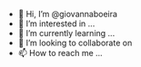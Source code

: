 - 👋 Hi, I’m @giovannaboeira
- 👀 I’m interested in ...
- 🌱 I’m currently learning ...
- 💞️ I’m looking to collaborate on 
- 📫 How to reach me ...

<!---
giovannaboeira/giovannaboeira is a ✨ special ✨ repository because its `README.md` (this file) appears on your GitHub profile.
You can click the Preview link to take a look at your changes.
--->
